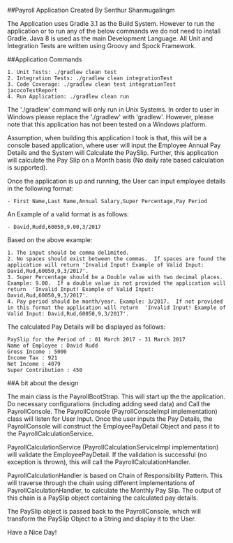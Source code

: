 ##Payroll Application
Created By Senthur Shanmugalingm

The Application uses Gradle 3.1 as the Build System.  However to run the application or to run any of the below commands we do not need to install Gradle.
Java 8 is used as the main Development Language.
All Unit and Integration Tests are written using Groovy and Spock Framework.

 ##Application Commands  
                                                 
    1. Unit Tests: ./gradlew clean test                                      
    2. Integration Tests: ./gradlew clean integrationTest                    
    3. Code Coverage: ./gradlew clean test integrationTest jacocoTestReport  
    4. Run Application: ./gradlew clean run                                  

The './gradlew' command will only run in Unix Systems.  In order to user in Windows please replace the './gradlew' with 'gradlew'.
However, please note that this application has not been tested on a Windows platform.

Assumption, when building this application I took is that, this will be a console based application, where user will input the Employee Annual Pay Details and the System will Calculate the PaySlip.
Further, this application will calculate the Pay Slip on a Month basis (No daily rate based calculation is supported).


Once the application is up and running, the User can input employee details in the following format:

    - First Name,Last Name,Annual Salary,Super Percentage,Pay Period

An Example of a valid format is as follows:

    - David,Rudd,60050,9.00,3/2017

Based on the above example:

    1. The input should be comma delimited.
    2. No spaces should exist between the commas.  If spaces are found the application will return 'Invalid Input! Example of Valid Input: David,Rud,60050,9,3/2017'.
    3. Super Percentage should be a Double value with two decimal places. Example: 9.00.  If a double value is not provided the application will return  'Invalid Input! Example of Valid Input: David,Rud,60050,9,3/2017'.
    4. Pay period should be month/year. Example: 3/2017.  If not provided in this format the application will return  'Invalid Input! Example of Valid Input: David,Rud,60050,9,3/2017'.

The calculated Pay Details will be displayed as follows:

    PaySlip for the Period of : 01 March 2017 - 31 March 2017
    Name of Employee : David Rudd
    Gross Income : 5000
    Income Tax : 921
    Net Income : 4079
    Super Contribution : 450

##A bit about the design

The main class is the PayrollBootStrap.  This will start up the the application.  Do necessary configurations (including adding seed data) and Call the PayrollConsole.
The PayrollConsole (PayrollConsoleImpl implementation) class will listen for User Input.  Once the user inputs the Pay Details, the PayrollConsole will construct the EmployeePayDetail Object and
pass it to the PayrollCalculationService.

PayrollCalculationService (PayrollCalculationServiceImpl implementation) will validate the EmployeePayDetail. If the validation is successful (no exception is thrown), this will call the PayrollCalculationHandler.

PayrollCalculationHandler is based on Chain of Responsibility Pattern.  This will traverse through the chain using different implementations of PayrollCalculationHandler, to calculate the Monthly Pay Slip.
The output of this chain is a PaySlip object containing the calculated pay details.

The PaySlip object is passed back to the PayrollConsole, which will transform the PaySlip Object to a String and display it to the User.

Have a Nice Day!
